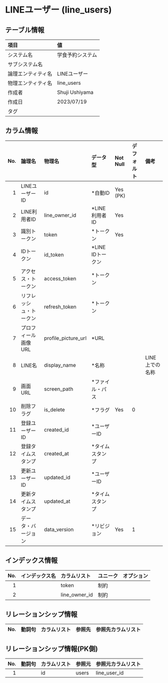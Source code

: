 # LINEユーザー (line_users)

## テーブル情報

| 項目                           | 値                                                                                                   |
|:-------------------------------|:-----------------------------------------------------------------------------------------------------|
| システム名                     | 学食予約システム                                                                                     |
| サブシステム名                 |                                                                                                      |
| 論理エンティティ名             | LINEユーザー                                                                                         |
| 物理エンティティ名             | line_users                                                                                           |
| 作成者                         | Shuji Ushiyama                                                                                       |
| 作成日                         | 2023/07/19                                                                                           |
| タグ                           |                                                                                                      |



## カラム情報

| No. | 論理名                         | 物理名                         | データ型                       | Not Null | デフォルト           | 備考                           |
|----:|:-------------------------------|:-------------------------------|:-------------------------------|:---------|:---------------------|:-------------------------------|
|   1 | LINEユーザーID                 | id                             | *自動ID                        | Yes (PK) |                      |                                |
|   2 | LINE利用者ID                   | line_owner_id                  | *LINE利用者ID                  | Yes      |                      |                                |
|   3 | 識別トークン                   | token                          | *トークン                      | Yes      |                      |                                |
|   4 | IDトークン                     | id_token                       | *LINE IDトークン               |          |                      |                                |
|   5 | アクセス・トークン             | access_token                   | *トークン                      |          |                      |                                |
|   6 | リフレッシュ・トークン         | refresh_token                  | *トークン                      |          |                      |                                |
|   7 | プロフィール画像URL            | profile_picture_url            | *URL                           |          |                      |                                |
|   8 | LINE名                         | display_name                   | *名称                          |          |                      | LINE上での名称                 |
|   9 | 画面URL                        | screen_path                    | *ファイル・パス                |          |                      |                                |
|  10 | 削除フラグ                     | is_delete                      | *フラグ                        | Yes      | 0                    |                                |
|  11 | 登録ユーザーID                 | created_id                     | *ユーザーID                    |          |                      |                                |
|  12 | 登録タイムスタンプ             | created_at                     | *タイムスタンプ                |          |                      |                                |
|  13 | 更新ユーザーID                 | updated_id                     | *ユーザーID                    |          |                      |                                |
|  14 | 更新タイムスタンプ             | updated_at                     | *タイムスタンプ                |          |                      |                                |
|  15 | データ・バージョン             | data_version                   | *リビジョン                    | Yes      | 1                    |                                |



## インデックス情報

| No. | インデックス名                 | カラムリスト                             | ユニーク   | オプション                     | 
|----:|:-------------------------------|:-----------------------------------------|:-----------|:-------------------------------|
|   1 |                                | token                                    | 制約       |                                |
|   2 |                                | line_owner_id                            | 制約       |                                |



## リレーションシップ情報

| No. | 動詞句                         | カラムリスト                             | 参照先                         | 参照先カラムリスト                       |
|----:|:-------------------------------|:-----------------------------------------|:-------------------------------|:-----------------------------------------|



## リレーションシップ情報(PK側)

| No. | 動詞句                         | カラムリスト                             | 参照元                         | 参照元カラムリスト                       |
|----:|:-------------------------------|:-----------------------------------------|:-------------------------------|:-----------------------------------------|
|   1 |                                | id                                       | users                          | line_user_id                             |


